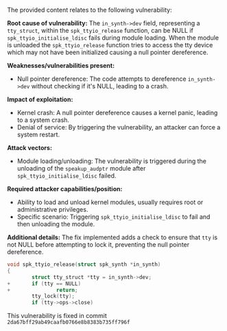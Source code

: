 The provided content relates to the following vulnerability:

**Root cause of vulnerability:**
The `in_synth->dev` field, representing a `tty_struct`, within the `spk_ttyio_release` function, can be NULL if `spk_ttyio_initialise_ldisc` fails during module loading. When the module is unloaded the `spk_ttyio_release` function tries to access the tty device which may not have been initialized causing a null pointer dereference.

**Weaknesses/vulnerabilities present:**
- Null pointer dereference: The code attempts to dereference `in_synth->dev` without checking if it's NULL, leading to a crash.

**Impact of exploitation:**
- Kernel crash: A null pointer dereference causes a kernel panic, leading to a system crash.
- Denial of service: By triggering the vulnerability, an attacker can force a system restart.

**Attack vectors:**
- Module loading/unloading: The vulnerability is triggered during the unloading of the `speakup_audptr` module after `spk_ttyio_initialise_ldisc` failed.

**Required attacker capabilities/position:**
- Ability to load and unload kernel modules, usually requires root or administrative privileges.
- Specific scenario: Triggering `spk_ttyio_initialise_ldisc` to fail and then unloading the module.

**Additional details:**
The fix implemented adds a check to ensure that `tty` is not NULL before attempting to lock it, preventing the null pointer dereference.
```c
void spk_ttyio_release(struct spk_synth *in_synth)
{
        struct tty_struct *tty = in_synth->dev;
+       if (tty == NULL)
+               return;
        tty_lock(tty);
        if (tty->ops->close)
```
This vulnerability is fixed in commit `2da67bff29ab49caafb0766e8b8383b735ff796f`